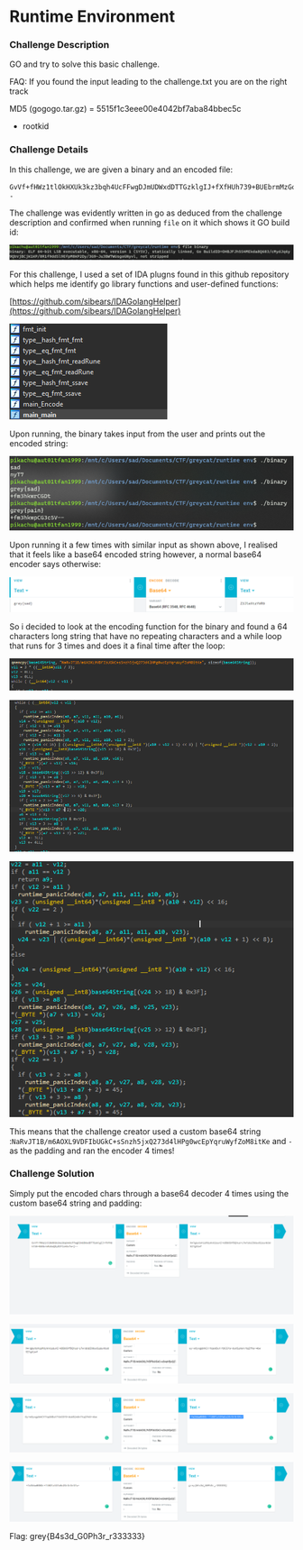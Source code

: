 # Runtime Environment

### Challenge Description

GO and try to solve this basic challenge.

FAQ: If you found the input leading to the challenge.txt you are on the right track

MD5 (gogogo.tar.gz) = 5515f1c3eee00e4042bf7aba84bbec5c

* rootkid

### Challenge Details

In this challenge, we are given a binary and an encoded file:

```
GvVf+fHWz1tlOkHXUk3kz3bqh4UcFFwgDJmUDWxdDTTGzklgIJ+fXfHUh739+BUEbrmMzGoQOyDIFIz4GvTw+j--
```

The challenge was evidently written in go as deduced from the challenge description and confirmed when running `file` on it which shows it GO build id:

![](<../../.gitbook/assets/image (18) (1).png>)

For this challenge, I used a set of IDA plugns found in this github repository which helps me identify go library functions and user-defined functions:&#x20;

[https://github.com/sibears/IDAGolangHelper](https://github.com/sibears/IDAGolangHelper)

![](<../../.gitbook/assets/image (14).png>)

Upon running, the binary takes input from the user and prints out the encoded string:

![](<../../.gitbook/assets/image (21) (1).png>)

Upon running it a few times with similar input as shown above, I realised that it feels like a base64 encoded string however, a normal base64 encoder says otherwise:

![pAin](<../../.gitbook/assets/image (12) (1).png>)

So i decided to look at the encoding function for the binary and found a 64 characters long string that have no repeating characters and a while loop that runs for 3 times and does it a final time after the loop:&#x20;

![The custom base 64 string](<../../.gitbook/assets/image (20) (1).png>)

![While loop containing base64 operations](<../../.gitbook/assets/image (17) (1).png>)

![Code after loop which is simply the same function](<../../.gitbook/assets/image (11) (1).png>)

This means that the challenge creator used a  custom base64 string :`NaRvJT1B/m6AOXL9VDFIbUGkC+sSnzh5jxQ273d4lHPg0wcEpYqruWyfZoM8itKe` and `-` as the padding and ran the encoder 4 times!

### Challenge Solution

Simply put the encoded chars through a base64 decoder 4 times using the custom base64 string and padding:

![](<../../.gitbook/assets/image (19).png>)

![](<../../.gitbook/assets/image (10) (1).png>)

![](<../../.gitbook/assets/image (13).png>)

![](../../.gitbook/assets/image.png)

Flag: grey{B4s3d\_G0Ph3r\_r333333}
